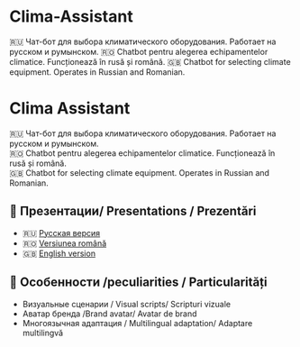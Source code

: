 # Clima-Assistant
🇷🇺 Чат-бот для выбора климатического оборудования. Работает на русском и румынском. 
🇷🇴 Chatbot pentru alegerea echipamentelor climatice. Funcționează în rusă și română. 
🇬🇧 Chatbot for selecting climate equipment. Operates in Russian and Romanian.

# Clima Assistant

🇷🇺 Чат-бот для выбора климатического оборудования. Работает на русском и румынском.  
🇷🇴 Chatbot pentru alegerea echipamentelor climatice. Funcționează în rusă și română.  
🇬🇧 Chatbot for selecting climate equipment. Operates in Russian and Romanian.

## 📂 Презентации/ Presentations / Prezentări

- 🇷🇺 [Русская версия](ссылка)
- 🇷🇴 [Versiunea română](ссылка)
- 🇬🇧 [English version](ссылка)

## 🧠 Особенности /peculiarities / Particularități

- Визуальные сценарии / Visual scripts/ Scripturi vizuale
- Аватар бренда /Brand avatar/ Avatar de brand
- Многоязычная адаптация / Multilingual adaptation/ Adaptare multilingvă
